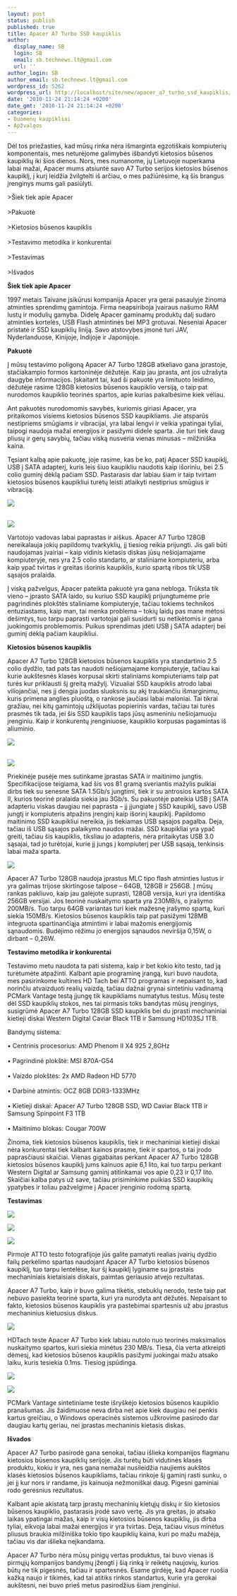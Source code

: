 ```yaml
---
layout: post
status: publish
published: true
title: Apacer A7 Turbo SSD kaupiklis
author:
  display_name: SB
  login: SB
  email: sb.technews.lt@gmail.com
  url: ''
author_login: SB
author_email: sb.technews.lt@gmail.com
wordpress_id: 5262
wordpress_url: http://localhost/site/new/apacer_a7_turbo_ssd_kaupiklis/
date: '2010-11-24 21:14:24 +0200'
date_gmt: '2010-11-24 21:14:24 +0200'
categories:
- Duomenų kaupikliai
- Apžvalgos
---
```

<p>Dėl tos priežasties, kad mūsų rinka nėra išmarginta egzotiškais kompiuterių komponentais, mes neturėjome galimybės išbandyti kietosios būsenos kaupiklių iki šios dienos. Nors, mes numanome, jų Lietuvoje nuperkama labai mažai, Apacer mums atsiuntė savo A7 Turbo serijos kietosios būsenos kaupiklį, į kurį leidžia žvilgtelti iš arčiau, o mes pažiūrėsime, ką šis brangus įrenginys mums gali pasiūlyti.</p>
<p>>Šiek tiek apie Apacer<br />
<br />>Pakuotė<br />
<br />>Kietosios būsenos kaupiklis<br />
<br />>Testavimo metodika ir konkurentai<br />
<br />>Testavimas<br />
<br />>Išvados </p>
<p><b>Šiek tiek apie Apacer</b></p>
<p>1997 metais Taivane įsikūrusi kompanija Apacer yra gerai pasaulyje žinoma atminties sprendimų gamintoja. Firma neapsiriboja įvairaus našumo RAM lustų ir modulių gamyba. Didelę Apacer gaminamų produktų dalį sudaro atminties kortelės, USB Flash atmintinės bei MP3 grotuvai. Neseniai Apacer pristatė ir SSD kaupiklių liniją. Savo atstovybes įmonė turi JAV, Nyderlanduose, Kinijoje, Indijoje ir Japonijoje.</p>
<p><b>Pakuotė</b></p>
<p>Į mūsų testavimo poligoną Apacer A7 Turbo 128GB atkeliavo gana įprastoje, stačiakampio formos kartoninėje dėžutėje. Kaip jau įprasta, ant jos užrašyta daugybe informacijos. Įskaitant tai, kad ši pakuotė yra limituoto leidimo, dėžutėje rasime 128GB kietosios būsenos kaupiklio versiją, o taip pat nurodomos kaupiklio teorinės spartos, apie kurias pakalbėsime kiek vėliau.</p>
<p>Ant pakuotės nurodomomis savybės, kuriomis giriasi Apacer, yra pritaikomos visiems kietosios būsenos SSD kaupikliams. Jie atsparūs nestipriems smūgiams ir vibracijai, yra labai lengvi ir veikia ypatingai tyliai, taipogi naudoja mažai energijos ir pasižymi didele sparta. Jie turi tiek daug pliusų ir gerų savybių, tačiau viską nusveria vienas minusas – milžiniška kaina.</p>
<p>Tęsiant kalbą apie pakuotę, joje rasime, kas be ko, patį Apacer SSD kaupiklį, USB į SATA adapterį, kuris leis šiuo kaupikliu naudotis kaip išoriniu, bei 2.5 colio guminį dėklą pačiam SSD. Pastarasis dar labiau šiam ir taip tvirtam kietosios būsenos kaupikliui turėtų leisti atlaikyti nestiprius smūgius ir vibraciją.</p>
<p><a class="ns" href="http://sb.technews.lt/Apacer%20A7%20Turbo/Dideles/2.jpg">
<div class="imgright"><img src="http://sb.technews.lt/Apacer%20A7%20Turbo/Mazos/2.jpg"  /></div>
<p></a><a class="ns" href="http://sb.technews.lt/Apacer%20A7%20Turbo/Dideles/1.jpg"><br /><img src="http://sb.technews.lt/Apacer%20A7%20Turbo/Mazos/1.jpg" /><br /></a></p>
<p>Vartotojo vadovas labai paprastas ir aiškus. Apacer A7 Turbo 128GB nereikalauja jokių papildomų tvarkyklių, jį tiesiog reikia prijungti. Jis gali būti naudojamas įvairiai – kaip vidinis kietasis diskas jūsų nešiojamajame kompiuteryje, nes yra 2.5 colio standarto, ar staliniame kompiuteriu, arba kaip ypač tvirtas ir greitas išorinis kaupiklis, kurio spartą ribos tik USB sąsajos pralaida.</p>
<p>Į viską pažvelgus, Apacer pateikta pakuotė yra gana nebloga. Trūksta tik vieno – įprasto SATA laido, su kuriuo SSD kaupiklį prijungtumėme prie pagrindinės plokštės staliniame kompiuteryje, tačiau tokiems technikos entuziastams, kaip man, tai menka problema – tokių laidų pas mane mėtosi dešimtys, tuo tarpu paprasti vartotojai gali susidurti su netikėtomis ir gana juokingomis problemomis. Puikus sprendimas įdėti USB į SATA adapterį bei guminį dėklą pačiam kaupikliui.</p>
<p><b>Kietosios būsenos kaupiklis</b></p>
<p>Apacer A7 Turbo 128GB kietosios būsenos kaupiklis yra standartinio 2.5 colio dydžio, tad pats tas naudoti nešiojamajame kompiuteryje, tačiau kai kurie aukštesnės klasės korpusai skirti staliniams kompiuteriams taip pat turės kur priklausti šį greitą mažylį. Vizualiai SSD kaupiklis atrodo labai viliojančiai, nes jį dengia juodas sluoksnis su akį traukiančiu išmarginimu, kuris primena anglies pluoštą, o rankose jaučiasi labai maloniai. Tai tikrai gražiau, nei kitų gamintojų užklijuotas popierinis vardas, tačiau tai turės prasmės tik tada, jei šis SSD kaupiklis taps jūsų asmeniniu nešiojamuoju įrenginiu. Kaip ir konkurentų įrenginiuose, kaupiklio korpusas pagamintas iš aliuminio.</p>
<p><a class="ns" href="http://sb.technews.lt/Apacer%20A7%20Turbo/Dideles/4.jpg">
<div class="imgright"><img src="http://sb.technews.lt/Apacer%20A7%20Turbo/Mazos/4.jpg"  /></div>
<p></a><a class="ns" href="http://sb.technews.lt/Apacer%20A7%20Turbo/Dideles/3.jpg"><br /><img src="http://sb.technews.lt/Apacer%20A7%20Turbo/Mazos/3.jpg" /><br /></a></p>
<p>Priekinėje pusėje mes sutinkame įprastas SATA ir maitinimo jungtis. Specifikacijose teigiama, kad šis vos 81 gramą sveriantis mažylis puikiai dirbs tiek su senesne SATA 1.5Gb/s jungtimi, tiek ir su antrosios kartos SATA II, kurios teorinė pralaida siekia jau 3Gb/s. Su pakuotėje pateikia USB į SATA adapteriu viskas daugiau nei paprasta – jį įjungiate į SSD kaupiklį, savo USB jungtį ir kompiuteris atpažins įrenginį kaip išorinį kaupiklį. Papildomo maitinimo SSD kaupikliui nereikia, jis tiekiamas USB sąsajos pagalba. Deja, tačiau iš USB sąsajos palaikymo naudos mažai. SSD kaupikliai yra ypač greiti, tačiau šis kaupiklis, tiksliau jo adapteris, nėra pritaikytas USB 3.0 sąsajai, tad jo turėtojai, kurie jį jungs į kompiuterį per USB sąsają, tenkinsis labai maža sparta.</p>
<p><img src="http://sb.technews.lt/Apacer%20A7%20Turbo/Dideles/5.jpg" /></p>
<p>Apacer A7 Turbo 128GB naudoja įprastus MLC tipo flash atminties lustus ir yra galimas trijose skirtingose talpose – 64GB, 128GB ir 256GB. Į mūsų rankas pakliuvo, kaip jau galėjote suprasti, 128GB versija, kuri yra identiška 256GB versijai. Jos teorinė nuskaitymo sparta yra 230MB/s, o įrašymo 200MB/s. Tuo tarpu 64GB variantas turi kiek mažesnę įrašymo spartą, kuri siekia 150MB/s. Kietosios būsenos kaupiklis taip pat pasižymi 128MB integruota spartinančiąja atmintimi ir labai mažomis energijomis sąnaudomis. Budėjimo rėžimu jo energijos sąnaudos neviršija 0,15W, o dirbant – 0,26W.</p>
<p><b>Testavimo metodika ir konkurentai</b></p>
<p>Testavimo metu naudota ta pati sistema, kaip ir bet kokio kito testo, tad ją turėtumėte atpažinti. Kalbant apie programinę įrangą, kuri buvo naudota, mes pasirinkome kultines HD Tach bei ATTO programas ir nepaisant to, kad norinčiu atvaizduoti realių vaizdą, tačiau dažnai grynai sintetiniu vadinamą PCMark Vantage testą įjungę tik kaupikliams numatytus testus. Mūsų teste dėl SSD kaupiklių stokos, nes tai pirmasis toks bandytas mūsų įrenginys, susigrūmė Apacer A7 Turbo 128GB SSD kaupiklis bei du įprasti mechaniniai kietieji diskai Western Digital Caviar Black 1TB ir Samsung HD103SJ 1TB.</p>
<p>Bandymų sistema: </p>
<p>• Centrinis procesorius: AMD Phenom II X4 925 2,8GHz<br />
<br />• Pagrindinė plokštė: MSI 870A-G54<br />
<br />• Vaizdo plokštės: 2x AMD Radeon HD 5770<br />
<br />• Darbinė atmintis: OCZ 8GB DDR3-1333MHz<br />
<br />• Kietieji diskai: Apacer A7 Turbo 128GB SSD, WD Caviar Black 1TB ir Samsung Spinpoint F3 1TB<br />
<br />• Maitinimo blokas: Cougar 700W</p>
<p>Žinoma, tiek kietosios būsenos kaupiklis, tiek ir mechaniniai kietieji diskai nėra konkurentai tiek kalbant kainos prasme, tiek ir spartos, o tai įrodo paprasčiausi skaičiai. Vienas gigabaitas perkant Apacer A7 Turbo 128GB kietosios būsenos kaupiklį jums kainuos apie 6,1 lito, kai tuo tarpu perkant Western Digital ar Samsung gaminį atitinkamai vos apie 0,23 ir 0,17 lito. Skaičiai kalba patys už save, tačiau prisiminkime puikias SSD kaupiklių ypatybes ir toliau pažvelgime į Apacer įrenginio rodomą spartą.</p>
<p><b>Testavimas</b></p>
<p><img src="http://sb.technews.lt/Apacer%20A7%20Turbo/Dideles/Apacer%20SSD%20ATTO.jpg" /></p>
<p><img src="http://sb.technews.lt/Apacer%20A7%20Turbo/Dideles/Test1.png" /></p>
<p><img src="http://sb.technews.lt/Apacer%20A7%20Turbo/Dideles/Test2.png" /></p>
<p>Pirmoje ATTO testo fotografijoje jūs galite pamatyti realias įvairių dydžio failų perkėlimo spartas naudojant Apacer A7 Turbo kietosios būsenos kaupiklį, tuo tarpu lentelėse, kur šį kaupiklį lyginame su įprastais mechaniniais kietaisiais diskais, paimtas geriausio atvejo rezultatas.</p>
<p>Apacer A7 Turbo, kaip ir buvo galima tikėtis, stebuklų nerodo, teste taip pat nebuvo pasiekta teorinė sparta, kuri yra nurodyta ant dėžutės. Nepaisant to fakto, kietosios būsenos kaupiklis yra pastebimai spartesnis už abu įprastus mechaninius kietuosius diskus.</p>
<p><img src="http://sb.technews.lt/Apacer%20A7%20Turbo/Dideles/Apacer%20SSD%20HDTach.jpg" /></p>
<p>HDTach teste Apacer A7 Turbo kiek labiau nutolo nuo teorinės maksimalios nuskaitymo spartos, kuri siekia minėtus 230 MB/s. Tiesa, čia verta atkreipti dėmesį, kad kietosios būsenos kaupiklis pasižymi juokingai mažu atsako laiku, kuris tesiekia 0.1ms. Tiesiog įspūdinga.</p>
<p><img src="http://sb.technews.lt/Apacer%20A7%20Turbo/Dideles/Test3.png" /></p>
<p><img src="http://sb.technews.lt/Apacer%20A7%20Turbo/Dideles/Test4.png" /></p>
<p>PCMark Vantage sintetiniame teste išryškėjo kietosios būsenos kaupiklio pranašumas. Jis žaidimuose neva dirba net apie kiek daugiau nei penkis kartus greičiau, o Windows operacinės sistemos užkrovime pasirodo dar daugiau kartų geriau, nei įprastas mechaninis kietasis diskas.</p>
<p><b>Išvados</b></p>
<p>Apacer A7 Turbo pasirodė gana senokai, tačiau išlieka kompanijos flagmanu kietosios būsenos kaupiklių serijoje. Jis turėtų būti vidutinės klasės produktu, kokiu ir yra, nes gana nemažai nusileidžia naujiems aukštos klasės kietosios būsenos kaupikliams, tačiau rinkoje šį gaminį rasti sunku, o jei jį kur nors ir randame, jis kainuoja nežmoniškai daug. Pigesni gaminiai rodo geresnius rezultatus.</p>
<p>Kalbant apie akistatą tarp įprastų mechaninių kietųjų diskų ir šio kietosios būsenos kaupiklio, pastarasis įrodė savo vertę. Jis yra greitas, jo atsako laikas ypatingai mažas, kaip ir visų kietosios būsenos kaupiklių, jis dirba tyliai, eikvoja labai mažai energijos ir yra tvirtas. Deja, tačiau visus minėtus pliusus braukia milžiniška tokio tipo kaupiklių kaina, kuri po mažu mažėja, tačiau vis dar išlieka neįkandama.</p>
<p>Apacer A7 Turbo nėra mūsų pinigų vertas produktus, tai buvo vienas iš pirmųjų kompanijos bandymų įžengti į šią rinką ir reikėtų naujovių, kurios būtų ne tik pigesnės, tačiau ir spartesnės. Esame girdėję, kad Apacer ruošia kažką naujo ir tikimės, kad tai atitiks rinkos standartus, kurie yra gerokai aukštesni, nei buvo prieš metus pasirodžius šiam įrenginiui.<br /></p>
